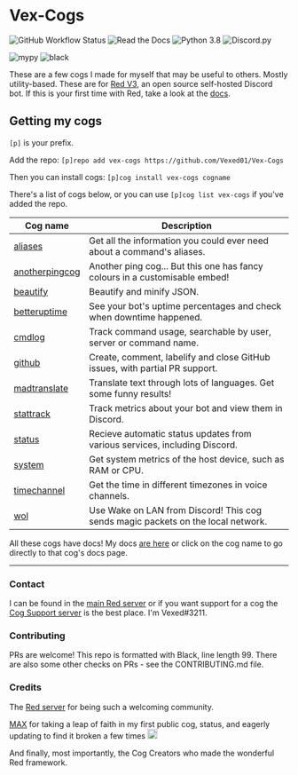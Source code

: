 # Vex-Cogs

![GitHub Workflow Status](https://img.shields.io/github/workflow/status/Vexed01/Vex-Cogs/Checks?label=checks&style=for-the-badge)
![Read the Docs](https://img.shields.io/readthedocs/vex-cogs?style=for-the-badge)
![Python 3.8](https://img.shields.io/badge/python-v3.8-blue?style=for-the-badge)
![Discord.py](https://img.shields.io/badge/discord-py-blue?style=for-the-badge)

![mypy](https://img.shields.io/badge/mypy-checked-brightgreen?style=for-the-badge)
![black](https://img.shields.io/badge/style-black-000000?style=for-the-badge&?link=https://github.com/psf/black)

These are a few cogs I made for myself that may be useful to others. Mostly utility-based.
These are for [Red V3](https://github.com/Cog-Creators/Red-DiscordBot/), an open source self-hosted Discord bot. If this is your first time with Red,
take a look at the [docs](https://docs.discord.red).

## Getting my cogs

`[p]` is your prefix.

Add the repo: `[p]repo add vex-cogs https://github.com/Vexed01/Vex-Cogs`

Then you can install cogs: `[p]cog install vex-cogs cogname`

There's a list of cogs below, or you can use `[p]cog list vex-cogs` if you've added the repo.

| Cog name | Description |
| --- | --- |
| [aliases](https://cogdocs.vexcodes.com/en/latest/cogs/aliases.html) | Get all the information you could ever need about a command's aliases. |
| [anotherpingcog](https://cogdocs.vexcodes.com/en/latest/cogs/anotherpingcog.html) | Another ping cog... But this one has fancy colours in a customisable embed! |
| [beautify](https://cogdocs.vexcodes.com/en/latest/cogs/beautify.html) | Beautify and minify JSON.
| [betteruptime](https://cogdocs.vexcodes.com/en/latest/cogs/betteruptime.html) | See your bot's uptime percentages and check when downtime happened. |
| [cmdlog](https://cogdocs.vexcodes.com/en/latest/cogs/cmdlog.html) | Track command usage, searchable by user, server or command name.
| [github](https://cogdocs.vexcodes.com/en/latest/cogs/github.html) | Create, comment, labelify and close GitHub issues, with partial PR support. |
| [madtranslate](https://cogdocs.vexcodes.com/en/latest/cogs/madtranslate.html) | Translate text through lots of languages. Get some funny results! |
| [stattrack](https://cogdocs.vexcodes.com/en/latest/cogs/stattrack.html) | Track metrics about your bot and view them in Discord. |
| [status](https://cogdocs.vexcodes.com/en/latest/cogs/status.html) | Recieve automatic status updates from various services, including Discord. |
| [system](https://cogdocs.vexcodes.com/en/latest/cogs/system.html) | Get system metrics of the host device, such as RAM or CPU. |
| [timechannel](https://cogdocs.vexcodes.com/en/latest/cogs/timechannel.html) | Get the time in different timezones in voice channels. |
| [wol](https://cogdocs.vexcodes.com/en/latest/cogs/wol.html) | Use Wake on LAN from Discord! This cog sends magic packets on the local network.

All these cogs have docs! My docs [are here](https://cogdocs.vexcodes.com/en/latest) or click on the cog name to go directly to that cog's docs page.

---

### Contact

I can be found in the [main Red server](https://discord.gg/red) or if you want support for a cog the [Cog Support server](https://discord.gg/GET4DVk) is the best place. I'm Vexed#3211.

### Contributing

PRs are welcome! This repo is formatted with Black, line length 99. There are also some other checks on PRs - see the CONTRIBUTING.md file.

### Credits

The [Red server](https://discord.gg/red) for being such a welcoming community.

[MAX](https://github.com/maxbooiii) for taking a leap of faith in my first public cog, status, and eagerly updating to find it broken a few times
<img src="https://media.discordapp.net/attachments/133251234164375552/813322657185136650/aha.png" alt="aha" width="18" height="18">

And finally, most importantly, the Cog Creators who made the wonderful Red framework.
